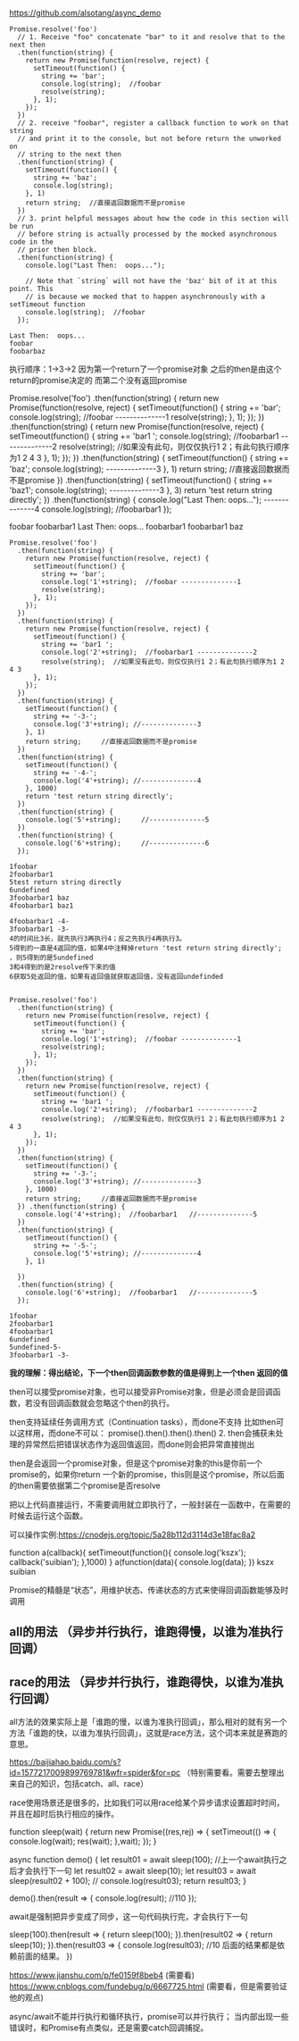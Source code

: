 https://github.com/alsotang/async_demo

```
Promise.resolve('foo')
  // 1. Receive "foo" concatenate "bar" to it and resolve that to the next then
  .then(function(string) {
    return new Promise(function(resolve, reject) {
      setTimeout(function() {
        string += 'bar';
        console.log(string);  //foobar
        resolve(string);
      }, 1);
    });
  })
  // 2. receive "foobar", register a callback function to work on that string
  // and print it to the console, but not before return the unworked on
  // string to the next then
  .then(function(string) {
    setTimeout(function() {
      string += 'baz';
      console.log(string);
    }, 1)
    return string;  //直接返回数据而不是promise
  })
  // 3. print helpful messages about how the code in this section will be run
  // before string is actually processed by the mocked asynchronous code in the
  // prior then block.  
  .then(function(string) {
    console.log("Last Then:  oops...");
 
    // Note that `string` will not have the 'baz' bit of it at this point. This 
    // is because we mocked that to happen asynchronously with a setTimeout function
    console.log(string);  //foobar
  });

Last Then:  oops... 
foobar
foobarbaz
```
执行顺序：1->3->2
因为第一个return了一个promise对象 之后的then是由这个return的promise决定的  而第二个没有返回promise  


Promise.resolve('foo')
  .then(function(string) {
    return new Promise(function(resolve, reject) {
      setTimeout(function() {
        string += 'bar';
        console.log(string);  //foobar --------------1
        resolve(string);
      }, 1);
    });
  })
  .then(function(string) {
    return new Promise(function(resolve, reject) {
      setTimeout(function() {
        string += 'bar1 ';
        console.log(string);  //foobarbar1 --------------2
        resolve(string);  //如果没有此句，则仅仅执行1 2；有此句执行顺序为1 2 4 3
      }, 1);
    });
  })
  .then(function(string) {
    setTimeout(function() {
      string += 'baz';
      console.log(string); --------------3
    }, 1)
    return string;     //直接返回数据而不是promise
  }) 
  .then(function(string) {
    setTimeout(function() {
      string += 'baz1';
      console.log(string); --------------3
    }, 3)
    return 'test return string directly'; 
  }) 
  .then(function(string) {
    console.log("Last Then:  oops..."); --------------4
    console.log(string);  //foobarbar1
  });

 foobar
 foobarbar1 
 Last Then:  oops...
 foobarbar1 
 foobarbar1 baz

```
Promise.resolve('foo')
  .then(function(string) {
    return new Promise(function(resolve, reject) {
      setTimeout(function() {
        string += 'bar';
        console.log('1'+string);  //foobar --------------1
        resolve(string);
      }, 1);
    });
  })
  .then(function(string) {
    return new Promise(function(resolve, reject) {
      setTimeout(function() {
        string += 'bar1 ';
        console.log('2'+string);  //foobarbar1 --------------2
        resolve(string);  //如果没有此句，则仅仅执行1 2；有此句执行顺序为1 2 4 3
      }, 1);
    });
  })
  .then(function(string) {
    setTimeout(function() {
      string += '-3-';
      console.log('3'+string); //--------------3
    }, 1)
    return string;     //直接返回数据而不是promise
  }) 
  .then(function(string) {
    setTimeout(function() {
      string += '-4-';
      console.log('4'+string); //--------------4
    }, 1000)
    return 'test return string directly'; 
  }) 
  .then(function(string) {
    console.log('5'+string);     //--------------5
  })
  .then(function(string) {
    console.log('6'+string);     //--------------6   
  });

1foobar
2foobarbar1 
5test return string directly
6undefined
3foobarbar1 baz
4foobarbar1 baz1

4foobarbar1 -4-
3foobarbar1 -3-
4的时间比3长，就先执行3再执行4；反之先执行4再执行3。
5得到的一直是4返回的值，如果4中注释掉return 'test return string directly'; ，则5得到的是5undefined
3和4得到的是2resolve传下来的值
6获取5处返回的值，如果有返回值就获取返回值，没有返回undefinded


```

```
Promise.resolve('foo')
  .then(function(string) {
    return new Promise(function(resolve, reject) {
      setTimeout(function() {
        string += 'bar';
        console.log('1'+string);  //foobar --------------1
        resolve(string);
      }, 1);
    });
  })
  .then(function(string) {
    return new Promise(function(resolve, reject) {
      setTimeout(function() {
        string += 'bar1 ';
        console.log('2'+string);  //foobarbar1 --------------2
        resolve(string);  //如果没有此句，则仅仅执行1 2；有此句执行顺序为1 2 4 3
      }, 1);
    });
  })
  .then(function(string) {
    setTimeout(function() {
      string += '-3-';
      console.log('3'+string); //--------------3
    }, 1000)
    return string;     //直接返回数据而不是promise
  }) .then(function(string) {
    console.log('4'+string);  //foobarbar1   //--------------5
  })
  .then(function(string) {
    setTimeout(function() {
      string += '-5-';
      console.log('5'+string); //--------------4
    }, 1)
    
  }) 
  .then(function(string) {
    console.log('6'+string);  //foobarbar1   //--------------5
  });

1foobar
2foobarbar1 
4foobarbar1 
6undefined
5undefined-5-
3foobarbar1 -3-
```

**我的理解：得出结论，下一个then回调函数参数的值是得到上一个then 返回的值**



  then可以接受promise对象，也可以接受非Promise对象，但是必须会是回调函数，若没有回调函数就会忽略这个then的执行。

  then支持延续任务调用方式（Continuation tasks），而done不支持 比如then可以这样用，而done不可以： promise().then().then().then() 2. then会捕获未处理的异常然后把错误状态作为返回值返回，而done则会把异常直接抛出

  then是会返回一个promise对象，但是这个promise对象的this是你前一个promise的，如果你return 一个新的promise，this则是这个promise，所以后面的then需要依据第二个promise是否resolve

  把以上代码直接运行，不需要调用就立即执行了，一般封装在一函数中，在需要的时候去运行这个函数。

  可以操作实例:https://cnodejs.org/topic/5a28b112d3114d3e18fac8a2

  function a(callback){
      setTimeout(function(){
        console.log('kszx');
        callback('suibian');
      },1000)
  }
  a(function(data){
        console.log(data);
  })
  kszx
  suibian

  Promise的精髓是“状态”，用维护状态、传递状态的方式来使得回调函数能够及时调用
## all的用法  （异步并行执行，谁跑得慢，以谁为准执行回调）
## race的用法  （异步并行执行，谁跑得快，以谁为准执行回调）

all方法的效果实际上是「谁跑的慢，以谁为准执行回调」，那么相对的就有另一个方法「谁跑的快，以谁为准执行回调」，这就是race方法，这个词本来就是赛跑的意思。

  https://baijiahao.baidu.com/s?id=1577217009899769781&wfr=spider&for=pc  （特别需要看。需要去整理出来自己的知识，包括catch、all、race）

  race使用场景还是很多的，比如我们可以用race给某个异步请求设置超时时间，并且在超时后执行相应的操作。


function sleep(wait) {
    return new Promise((res,rej) => {
        setTimeout(() => {
            console.log(wait);
            res(wait);
        },wait);
    });
}

async function demo() {
    let result01 = await sleep(100);
    //上一个await执行之后才会执行下一句
    let result02 = await sleep(10);
    let result03 = await sleep(result02 + 100);
    // console.log(result03);
    return result03;
}

demo().then(result => {
    console.log(result); //110
});

await是强制把异步变成了同步，这一句代码执行完，才会执行下一句

sleep(100).then(result => {
    return sleep(100);
}).then(result02 => {
    return sleep(10);
}).then(result03 => {
    console.log(result03);  //10   后面的结果都是依赖前面的结果。
})

https://www.jianshu.com/p/fe0159f8beb4  (需要看)
https://www.cnblogs.com/fundebug/p/6667725.html (需要看，但是需要验证他的观点)

async/await不能并行执行和循环执行，promise可以并行执行；
当内部出现一些错误时，和Promise有点类似，还是需要catch回调捕捉。